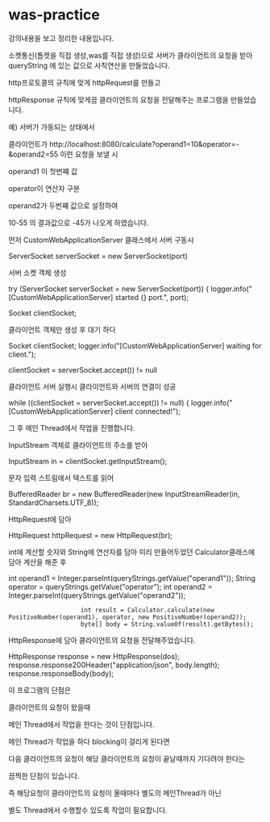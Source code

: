 # was-practice

강의내용을 보고 정리한 내용입니다.

소켓통신(톰캣을 직접 생성,was를 직접 생성)으로 서버가 클라이언트의 요청을 받아 queryString 에 있는 값으로 사칙연산을 만들었습니다.


http프로토콜의 규칙에 맞게 httpRequest를 만들고

httpResponse 규칙에 맞게끔 클라이언트의 요청을 전달해주는 프로그램을 만들었습니다.


예) 서버가 가동되는 상태에서

클라이언트가 http://localhost:8080/calculate?operand1=10&operator=-&operand2=55 이런 요청을 보낼 시


operand1 이 첫번쨰 값

operator이 연산자 구분

operand2가 두번쨰 값으로 설정하여


10-55 의 결과값으로 -45가 나오게 하였습니다.


먼저 CustomWebApplicationServer 클래스에서 서버 구동시

ServerSocket serverSocket = new ServerSocket(port)

서버 소켓 객체 생성


try (ServerSocket serverSocket = new ServerSocket(port)) {
            logger.info("[CustomWebApplicationServer] started {} port.", port);
            

Socket clientSocket;

클라이언트 객체만 생성 후 대기 하다



Socket clientSocket;
            logger.info("[CustomWebApplicationServer] waiting for client.");

clientSocket = serverSocket.accept()) != null

클라이언트 서버 실행시 클라이언트와 서버의  연결이 성공



while ((clientSocket = serverSocket.accept()) != null) {
                logger.info("[CustomWebApplicationServer] client connected!");


그 후 메인 Thread에서 작업을 진행합니다.

InputStream 객체로 클라이언트의 주소를 받아


InputStream in = clientSocket.getInputStream();

문자 입력 스트림에서 텍스트를 읽어


BufferedReader br = new BufferedReader(new InputStreamReader(in, StandardCharsets.UTF_8));

HttpRequest에 담아


HttpRequest httpRequest = new HttpRequest(br);


int에 계산할 숫자와 String에 연산자를 담아 미리 만들어두었던 Calculator클래스에 담아 계산을 해준 후


int operand1 = Integer.parseInt(queryStrings.getValue("operand1"));
                        String operator = queryStrings.getValue("operator");
                        int operand2 = Integer.parseInt(queryStrings.getValue("operand2"));

                        int result = Calculator.calculate(new PositiveNumber(operand1), operator, new PositiveNumber(operand2));
                        byte[] body = String.valueOf(result).getBytes();

HttpResponse에 담아 클라이언트의 요청을 전달해주었습니다.



HttpResponse response = new HttpResponse(dos);
                        response.response200Header("application/json", body.length);
                        response.responseBody(body);

이 프로그램의 단점은

클라이언트의 요청이 왔을때

메인 Thread에서 작업을 한다는 것이 단점입니다.


메인 Thread가 작업을 하다 blocking이 걸리게 된다면

다음 클라이언트의 요청이 해당 클라이언트의 요청이 끝날때까지 기다려야 한다는

끔찍한 단점이 있습니다.


즉 해당요청이 클라이언트의 요청이 올때마다 별도의 메인Thread가 아닌

별도 Thread에서 수행할수 있도록 작업이 필요합니다.

